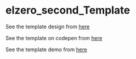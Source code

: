 # elzero_second_Template

See the template design from [here](https://www.graphberry.com/item/kasper-one-page-psd-template)

See the template on codepen from [here](https://codepen.io/maheraladdin/pen/PoRpOzY)

See the template demo from [here](https://elzero-second-template.netlify.app/)
